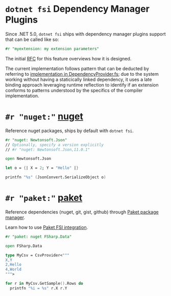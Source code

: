 <!-- this content is pointed at by url https://aka.ms/dotnetdepmanager please keep the F# team in the loop to update the redirect if the file is moved -->

# `dotnet fsi` Dependency Manager Plugins

Since .NET 5.0, `dotnet fsi` ships with dependency manager plugins support that can be called like so:

```fsharp
#r "myextension: my extension parameters"
```

The initial [RFC](https://github.com/fsharp/fslang-design/blob/main/tooling/FST-1027-fsi-references.md) for this feature overviews how it is designed.

The current implementation follows pattern that can be deducted by referring to [implementation in DependencyProvider.fs](https://github.com/dotnet/fsharp/blob/b9687a58cee795a94eb88cf84e309767cc25f6cb/src/Compiler/DependencyManager/DependencyProvider.fs#L145-L322); due to the system working without having a staticically linked dependency, it uses a late binding approach leveraging runtime reflection to identify if an extension conforms to patterns understood by the specifics of the compiler implementation.


# `#r "nuget:"` [nuget](https://github.com/dotnet/fsharp/tree/main/src/fsharp/FSharp.DependencyManager.Nuget)

Reference nuget packages, ships by default with `dotnet fsi`.

```fsharp
#r "nuget: Newtonsoft.Json"
// Optionally, specify a version explicitly
// #r "nuget: Newtonsoft.Json,11.0.1"

open Newtonsoft.Json

let o = {| X = 2; Y = "Hello" |}

printfn "%s" (JsonConvert.SerializeObject o)
```


# `#r "paket:"` [paket](https://fsprojects.github.io/Paket/fsi-integration.html)

Reference dependencies (nuget, git, gist, github) through [Paket package manager](https://fsprojects.github.io/Paket).

Learn how to use [Paket FSI integration](https://fsprojects.github.io/Paket/fsi-integration.html).

```fsharp
#r "paket: nuget FSharp.Data"

open FSharp.Data

type MyCsv = CsvProvider<"""
X,Y
2,Hello
4,World
""">

for r in MyCsv.GetSample().Rows do
  printfn "%i = %s" r.X r.Y
```